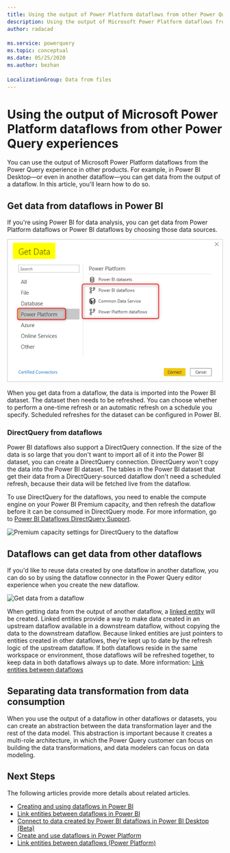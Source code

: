 ```yaml
---
title: Using the output of Power Platform dataflows from other Power Query experiences
description: Using the output of Microsoft Power Platform dataflows from other Power Query experiences.
author: radacad

ms.service: powerquery
ms.topic: conceptual
ms.date: 05/25/2020
ms.author: bezhan

LocalizationGroup: Data from files
---
```


# Using the output of Microsoft Power Platform dataflows from other Power Query experiences

You can use the output of Microsoft Power Platform dataflows from the Power Query experience in other products. For example, in Power BI Desktop&mdash;or even in another dataflow&mdash;you can get data from the output of a dataflow. In this article, you'll learn how to do so.

## Get data from dataflows in Power BI

If you're using Power BI for data analysis, you can get data from Power Platform dataflows or Power BI dataflows by choosing those data sources.

![Get data from Power BI Desktop](media/GetDatafromDataflow.png)

When you get data from a dataflow, the data is imported into the Power BI dataset. The dataset then needs to be refreshed. You can choose whether to perform a one-time refresh or an automatic refresh on a schedule you specify. Scheduled refreshes for the dataset can be configured in Power BI.

### DirectQuery from dataflows

Power BI dataflows also support a DirectQuery connection. If the size of the data is so large that you don't want to import all of it into the Power BI dataset, you can create a DirectQuery connection. DirectQuery won't copy the data into the Power BI dataset. The tables in the Power BI dataset that get their data from a DirectQuery-sourced dataflow don't need a scheduled refresh, because their data will be fetched live from the dataflow.

To use DirectQuery for the dataflows, you need to enable the compute engine on your Power BI Premium capacity, and then refresh the dataflow before it can be consumed in DirectQuery mode. For more information, go to [Power BI Dataflows DirectQuery Support](https://powerbi.microsoft.com/blog/power-bi-dataflows-direct-query-support/).

![Premium capacity settings for DirectQuery to the dataflow](https://docs.microsoft.com/power-bi/transform-model/media/service-dataflows-enhanced-compute-engine/enhanced-compute-engine-01.png)

## Dataflows can get data from other dataflows

If you'd like to reuse data created by one dataflow in another dataflow, you can do so by using the dataflow connector in the Power Query editor experience when you create the new dataflow.

![Get data from a dataflow](https://docs.microsoft.com/data-integration/dataflows/media/dataflows-linked-entities/linked-entities-03.png)

When getting data from the output of another dataflow, a [linked entity](https://docs.microsoft.com/data-integration/dataflows/dataflows-linked-entities) will be created. Linked entities provide a way to make data created in an upstream dataflow available in a downstream dataflow, without copying the data to the downstream dataflow. Because linked entities are just pointers to entities created in other dataflows, they're kept up to date by the refresh logic of the upstream dataflow. If both dataflows reside in the same workspace or environment, those dataflows will be refreshed together, to keep data in both dataflows always up to date. More information: [Link entities between dataflows](https://docs.microsoft.com/data-integration/dataflows/dataflows-linked-entities)

## Separating data transformation from data consumption

When you use the output of a dataflow in other dataflows or datasets, you can create an abstraction between the data transformation layer and the rest of the data model. This abstraction is important because it creates a multi-role architecture, in which the Power Query customer can focus on building the data transformations, and data modelers can focus on data modeling.

## Next Steps

The following articles provide more details about related articles.

- [Creating and using dataflows in Power BI](https://docs.microsoft.com/power-bi/service-dataflows-create-use)
- [Link entities between dataflows in Power BI](https://docs.microsoft.com/power-bi/service-dataflows-linked-entities)
- [Connect to data created by Power BI dataflows in Power BI Desktop (Beta)](https://docs.microsoft.com/power-bi/desktop-connect-dataflows)
- [Create and use dataflows in Power Platform](https://docs.microsoft.com/data-integration/dataflows/dataflows-integration-overview)
- [Link entities between dataflows (Power Platform)](https://docs.microsoft.com/data-integration/dataflows/dataflows-linked-entities)
